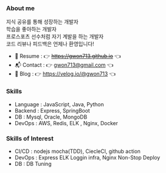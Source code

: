 ### About me
지식 공유를 통해 성장하는 개발자\
학습을 좋아하는 개발자\
프로스포츠 선수처럼 자기 계발을 하는 개발자\
코드 리뷰나 피드백은 언제나 환영입니다!

- 📑 Resume : 👉 ~~https://gwon713.github.io~~ 👈
- 📬 Contact : 👉 gwon713@gmail.com 👈
- 📖 Blog : 👉 https://velog.io/@gwon713 👈

### Skills
- Language : JavaScript, Java, Python
- Backend : Express, SpringBoot
- DB : Mysql, Oracle, MongoDB
- DevOps : AWS, Redis, ELK , Nginx, Docker


### Skills of Interest
- CI/CD : nodejs mocha(TDD), CiecleCI, github action
- DevOps : Express ELK Loggin infra, Nginx Non-Stop Deploy
- DB : DB Tuning
